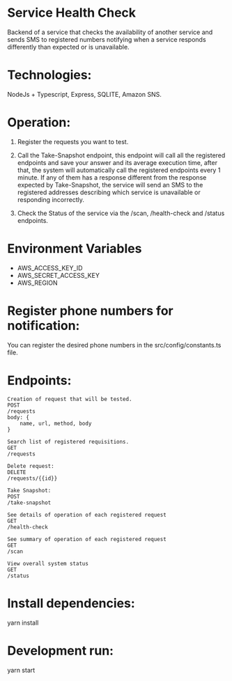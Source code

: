 # Service Health Check

Backend of a service that checks the availability of another service and sends SMS to registered numbers notifying when a service responds differently than expected or is unavailable.

# Technologies:
NodeJs + Typescript, Express, SQLITE, Amazon SNS.

# Operation:
1. Register the requests you want to test.

2. Call the Take-Snapshot endpoint, this endpoint will call all the registered endpoints and save your answer and its average execution time, after that, the system will automatically call the registered endpoints every 1 minute. If any of them has a response different from the response expected by Take-Snapshot, the service will send an SMS to the registered addresses describing which service is unavailable or responding incorrectly.

3. Check the Status of the service via the /scan, /health-check and /status endpoints.

# Environment Variables
* AWS_ACCESS_KEY_ID
* AWS_SECRET_ACCESS_KEY
* AWS_REGION

# Register phone numbers for notification:
You can register the desired phone numbers in the src/config/constants.ts file.

# Endpoints:
```
Creation of request that will be tested.
POST
/requests
body: {
    name, url, method, body
}

Search list of registered requisitions.
GET
/requests

Delete request:
DELETE
/requests/{{id}}

Take Snapshot:
POST
/take-snapshot

See details of operation of each registered request
GET
/health-check

See summary of operation of each registered request
GET
/scan

View overall system status
GET
/status
```
# Install dependencies:
yarn install

# Development run:
yarn start
